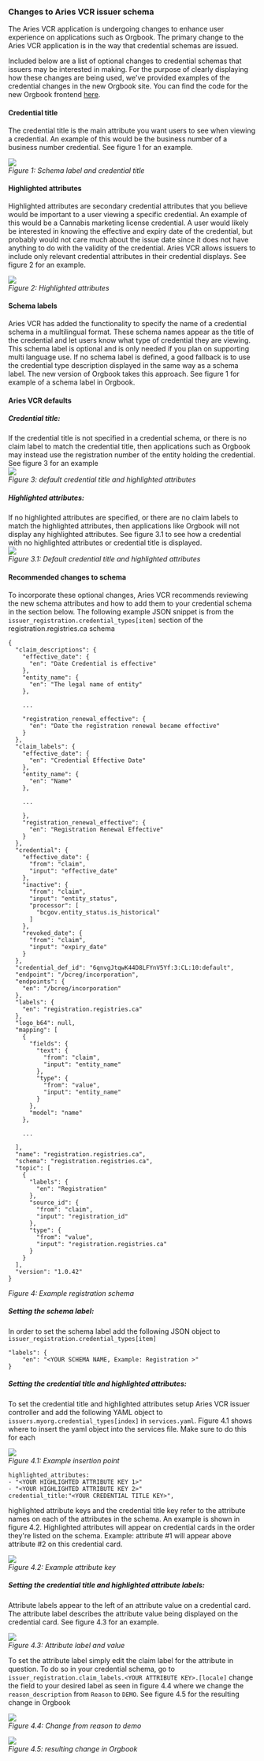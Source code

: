 ### Changes to Aries VCR issuer schema

The Aries VCR application is undergoing changes to enhance user experience on applications such as Orgbook. The primary change to the Aries VCR application is in the way that credential schemas are issued.  
  
Included below are a list of optional changes to credential schemas that issuers may be interested in making. For the purpose of clearly displaying how these changes are being used, we've provided examples of the credential changes in the new Orgbook site. You can find the code for the new Orgbook frontend [here](https://github.com/bcgov/orgbook-bc-client-vue).

#### Credential title
The credential title is the main attribute you want users to see when viewing a credential. An example of this would be the business number of a business number credential. See figure 1 for an example.

![](./assets/schema_label_cred_title.png)  
*Figure 1: Schema label and credential title*
  
#### Highlighted attributes
Highlighted attributes are secondary credential attributes that you believe would be important to a user viewing a specific credential. An example of this would be a Cannabis marketing license credential. A user would likely be interested in knowing the effective and expiry date of the credential, but probably would not care much about the issue date since it does not have anything to do with the validity of the credential. Aries VCR allows issuers to include only relevant credential attributes in their credential displays. See figure 2 for an example.  

![](./assets/highlighted_attributes.png)  
*Figure 2: Highlighted attributes*

#### Schema labels
Aries VCR has added the functionality to specify the name of a credential schema in a multilingual format. These schema names appear as the title of the credential and let users know what type of credential they are viewing. This schema label is optional and is only needed if you plan on supporting multi language use. If no schema label is defined, a good fallback is to use the credential type description displayed in the same way as a schema label. The new version of Orgbook takes this approach. See figure 1 for example of a schema label in Orgbook.
  
#### Aries VCR defaults
##### Credential title:
If the credential title is not specified in a credential schema, or there is no claim label to match the credential title, then applications such as Orgbook may instead use the registration number of the entity holding the credential. See figure 3 for an example  
![](./assets/default_cred_title.png)  
*Figure 3: default credential title and highlighted attributes*
  
##### Highlighted attributes:
If no highlighted attributes are specified, or there are no claim labels to match the highlighted attributes, then applications like Orgbook will not display any highlighted attributes. See figure 3.1 to see how a credential with no highlighted attributes or credential title is displayed.  
![](./assets/default_highlighted.png)  
*Figure 3.1: Default credential title and highlighted attributes*

#### Recommended changes to schema
To incorporate these optional changes, Aries VCR recommends reviewing the new schema attributes and how to add them to your credential schema in the section below. The following example JSON snippet is from the `issuer_registration.credential_types[item]` section of the registration.registries.ca schema

~~~
{
  "claim_descriptions": {
    "effective_date": {
      "en": "Date Credential is effective"
    },
    "entity_name": {
      "en": "The legal name of entity"
    },

    ...

    "registration_renewal_effective": {
      "en": "Date the registration renewal became effective"
    }
  },
  "claim_labels": {
    "effective_date": {
      "en": "Credential Effective Date"
    },
    "entity_name": {
      "en": "Name"
    },
    
    ...

    },
    "registration_renewal_effective": {
      "en": "Registration Renewal Effective"
    }
  },
  "credential": {
    "effective_date": {
      "from": "claim",
      "input": "effective_date"
    },
    "inactive": {
      "from": "claim",
      "input": "entity_status",
      "processor": [
        "bcgov.entity_status.is_historical"
      ]
    },
    "revoked_date": {
      "from": "claim",
      "input": "expiry_date"
    }
  },
  "credential_def_id": "6qnvgJtqwK44D8LFYnV5Yf:3:CL:10:default",
  "endpoint": "/bcreg/incorporation",
  "endpoints": {
    "en": "/bcreg/incorporation"
  },
  "labels": {
    "en": "registration.registries.ca"
  },
  "logo_b64": null,
  "mapping": [
    {
      "fields": {
        "text": {
          "from": "claim",
          "input": "entity_name"
        },
        "type": {
          "from": "value",
          "input": "entity_name"
        }
      },
      "model": "name"
    },

    ...

  ],
  "name": "registration.registries.ca",
  "schema": "registration.registries.ca",
  "topic": [
    {
      "labels": {
        "en": "Registration"
      },
      "source_id": {
        "from": "claim",
        "input": "registration_id"
      },
      "type": {
        "from": "value",
        "input": "registration.registries.ca"
      }
    }
  ],
  "version": "1.0.42"
}
~~~
*Figure 4: Example registration schema*

##### Setting the schema label:
In order to set the schema label add the following JSON object to `issuer_registration.credential_types[item]`
~~~
"labels": {
	"en": "<YOUR SCHEMA NAME, Example: Registration >"
}
~~~


##### Setting the credential title and highlighted attributes:
To set the credential title and highlighted attributes setup Aries VCR issuer controller and add the following YAML object to `issuers.myorg.credential_types[index]` in `services.yaml`. Figure 4.1 shows where to insert the yaml object into the services file. Make sure to do this for each 

![](./assets/yaml_meta_insert.png)  
*Figure 4.1: Example insertion point*

~~~
highlighted_attributes:
- "<YOUR HIGHLIGHTED ATTRIBUTE KEY 1>"
- "<YOUR HIGHLIGHTED ATTRIBUTE KEY 2>"
credential_title:"<YOUR CREDENTIAL TITLE KEY>",
~~~
highlighted attribute keys and the credential title key refer to the attribute names on each of the attributes in the schema. An example is shown in figure 4.2. Highlighted attributes will appear on credential cards in the order they're listed on the schema. Example: attribute #1 will appear above attribute #2 on this credential card.

![](./assets/attribute_key.png)  
*Figure 4.2: Example attribute key*

##### Setting the credential title and highlighted attribute labels:
Attribute labels appear to the left of an attribute value on a credential card. The attribute label describes the attribute value being displayed on the credential card. See figure 4.3 for an example.

![](./assets/attribute_label_value.png)  
*Figure 4.3: Attribute label and value*

To set the attribute label simply edit the claim label for the attribute in question. To do so in your credential schema, go to `issuer_registration.claim_labels.<YOUR ATTRIBUTE KEY>.[locale]` change the field to your desired label as seen in figure 4.4 where we change the `reason_description` from `Reason` to `DEMO`. See figure 4.5 for the resulting change in Orgbook

![](./assets/reason_to_demo.png)  
*Figure 4.4: Change from reason to demo*

![](./assets/reason_to_demo_result.png)  
*Figure 4.5: resulting change in Orgbook*





